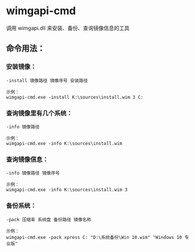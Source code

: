 # wimgapi-cmd
调用 wimgapi.dll 来安装、备份、查询镜像信息的工具

## 命令用法：


### 安装镜像：
```shell
-install 镜像路径 镜像序号 安装路径

示例：
wimgapi-cmd.exe -install K:\sources\install.wim 3 C:
```

### 查询镜像里有几个系统：
```shell
-info 镜像路径

示例：
wimgapi-cmd.exe -info K:\sources\install.wim
```

### 查询镜像信息：
```shell
-info 镜像路径 镜像序号

示例：
wimgapi-cmd.exe -info K:\sources\install.wim 3
```

### 备份系统：
```shell
-pack 压缩率 系统盘 备份路径 镜像名称

示例：
wimgapi-cmd.exe -pack xpress C: "D:\系统备份\Win 10.wim" "Windows 10 专业版"
```
